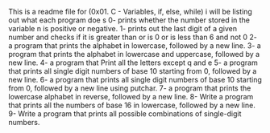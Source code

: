 This is a readme file for (0x01. C - Variables, if, else, while)
i will be listing out what each program doe
s
0- prints whether the number stored in the variable n is positive or negative.
1- prints out the last digit of a given number and checks if it is greater than or is 0 or is less than 6 and not 0
2- a program that prints the alphabet in lowercase, followed by a new line.
3- a program that prints the alphabet in lowercase and uppercase, followed by a new line.
4- a program that Print all the letters except q and e
5- a program that prints all single digit numbers of base 10 starting from 0, followed by a new line.
6- a program that prints all single digit numbers of base 10 starting from 0, followed by a new line using putchar.
7- a program that prints the lowercase alphabet in reverse, followed by a new line.
8- Write a program that prints all the numbers of base 16 in lowercase, followed by a new line.
9- Write a program that prints all possible combinations of single-digit numbers.
